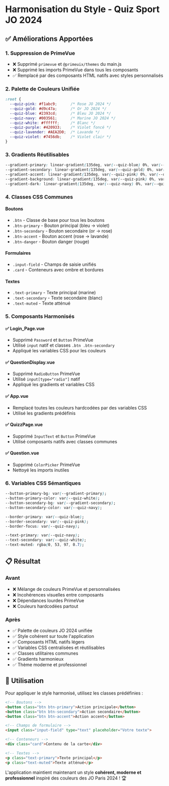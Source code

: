 # Harmonisation du Style - Quiz Sport JO 2024

## ✅ Améliorations Apportées

### 1. **Suppression de PrimeVue**
- ❌ Supprimé `primevue` et `@primeuix/themes` du main.js
- ❌ Supprimé les imports PrimeVue dans tous les composants
- ✅ Remplacé par des composants HTML natifs avec styles personnalisés

### 2. **Palette de Couleurs Unifiée**
```css
:root {
  --quiz-pink: #f1abc9;      /* Rose JO 2024 */
  --quiz-gold: #d9c47a;      /* Or JO 2024 */
  --quiz-blue: #2393cd;      /* Bleu JO 2024 */
  --quiz-navy: #003561;      /* Marine JO 2024 */
  --quiz-white: #ffffff;     /* Blanc */
  --quiz-purple: #420933;    /* Violet foncé */
  --quiz-lavender: #AEA2D0;  /* Lavande */
  --quiz-violet: #7456db;    /* Violet clair */
}
```

### 3. **Gradients Réutilisables**
```css
--gradient-primary: linear-gradient(135deg, var(--quiz-blue) 0%, var(--quiz-violet) 100%);
--gradient-secondary: linear-gradient(135deg, var(--quiz-gold) 0%, var(--quiz-pink) 100%);
--gradient-accent: linear-gradient(135deg, var(--quiz-pink) 0%, var(--quiz-lavender) 100%);
--gradient-background: linear-gradient(135deg, var(--quiz-pink) 0%, var(--quiz-lavender) 50%, var(--quiz-blue) 100%);
--gradient-dark: linear-gradient(135deg, var(--quiz-navy) 0%, var(--quiz-purple) 100%);
```

### 4. **Classes CSS Communes**

#### Boutons
- `.btn` - Classe de base pour tous les boutons
- `.btn-primary` - Bouton principal (bleu → violet)
- `.btn-secondary` - Bouton secondaire (or → rose)
- `.btn-accent` - Bouton accent (rose → lavande)
- `.btn-danger` - Bouton danger (rouge)

#### Formulaires
- `.input-field` - Champs de saisie unifiés
- `.card` - Conteneurs avec ombre et bordures

#### Textes
- `.text-primary` - Texte principal (marine)
- `.text-secondary` - Texte secondaire (blanc)
- `.text-muted` - Texte atténué

### 5. **Composants Harmonisés**

#### ✅ Login_Page.vue
- Supprimé `Password` et `Button` PrimeVue
- Utilisé `input` natif et classes `.btn .btn-secondary`
- Appliqué les variables CSS pour les couleurs

#### ✅ QuestionDisplay.vue  
- Supprimé `RadioButton` PrimeVue
- Utilisé `input[type="radio"]` natif
- Appliqué les gradients et variables CSS

#### ✅ App.vue
- Remplacé toutes les couleurs hardcodées par des variables CSS
- Utilisé les gradients prédéfinis

#### ✅ QuizzPage.vue
- Supprimé `InputText` et `Button` PrimeVue  
- Utilisé composants natifs avec classes communes

#### ✅ Question.vue
- Supprimé `ColorPicker` PrimeVue
- Nettoyé les imports inutiles

### 6. **Variables CSS Sémantiques**
```css
--button-primary-bg: var(--gradient-primary);
--button-primary-color: var(--quiz-white);
--button-secondary-bg: var(--gradient-secondary);
--button-secondary-color: var(--quiz-navy);

--border-primary: var(--quiz-blue);
--border-secondary: var(--quiz-pink);
--border-focus: var(--quiz-navy);

--text-primary: var(--quiz-navy);
--text-secondary: var(--quiz-white);
--text-muted: rgba(0, 53, 97, 0.7);
```

## 📋 Résultat

### Avant
- ❌ Mélange de couleurs PrimeVue et personnalisées
- ❌ Incohérences visuelles entre composants
- ❌ Dépendances lourdes PrimeVue
- ❌ Couleurs hardcodées partout

### Après  
- ✅ Palette de couleurs JO 2024 unifiée
- ✅ Style cohérent sur toute l'application
- ✅ Composants HTML natifs légers
- ✅ Variables CSS centralisées et réutilisables
- ✅ Classes utilitaires communes
- ✅ Gradients harmonieux
- ✅ Thème moderne et professionnel

## 🎨 Utilisation

Pour appliquer le style harmonisé, utilisez les classes prédéfinies :

```html
<!-- Boutons -->
<button class="btn btn-primary">Action principale</button>
<button class="btn btn-secondary">Action secondaire</button>
<button class="btn btn-accent">Action accent</button>

<!-- Champs de formulaire -->
<input class="input-field" type="text" placeholder="Votre texte">

<!-- Conteneurs -->
<div class="card">Contenu de la carte</div>

<!-- Textes -->
<p class="text-primary">Texte principal</p>
<p class="text-muted">Texte atténué</p>
```

L'application maintient maintenant un style **cohérent, moderne et professionnel** inspiré des couleurs des JO Paris 2024 ! 🏆

